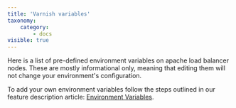```yaml
---
title: 'Varnish variables'
taxonomy:
    category:
        - docs
visible: true
---
```


Here is a list of pre-defined environment variables on apache load balancer nodes. These are mostly informational only, meaning that editing them will not change your environment's configuration.

To add your own environment variables follow the steps outlined in our feature description article: [Environment Variables](/features/environment-variables).

